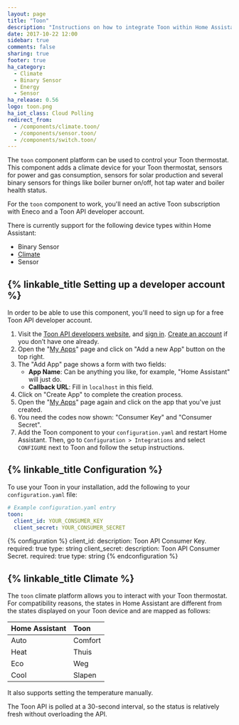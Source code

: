 ```yaml
---
layout: page
title: "Toon"
description: "Instructions on how to integrate Toon within Home Assistant."
date: 2017-10-22 12:00
sidebar: true
comments: false
sharing: true
footer: true
ha_category:
  - Climate
  - Binary Sensor
  - Energy
  - Sensor
ha_release: 0.56
logo: toon.png
ha_iot_class: Cloud Polling
redirect_from:
  - /components/climate.toon/
  - /components/sensor.toon/
  - /components/switch.toon/
---
```


The `toon` component platform can be used to control your Toon thermostat. This component adds a climate device for your Toon thermostat, sensors for power and gas consumption, sensors for solar production and several binary sensors for things like boiler burner on/off, hot tap water and boiler health status.

For the `toon` component to work, you'll need an active Toon subscription with Eneco and a Toon API developer account.

There is currently support for the following device types within Home Assistant:

- Binary Sensor
- [Climate](#climate)
- Sensor

## {% linkable_title Setting up a developer account %}

In order to be able to use this component, you'll need to sign up for a free Toon API developer account.

1. Visit the [Toon API developers website](https://developer.toon.eu/), and [sign in](https://developer.toon.eu/user/login). [Create an account](https://developer.toon.eu/user/register) if you don’t have one already.
2. Open the "[My Apps](https://developer.toon.eu/user/me/apps)" page and click on "Add a new App" button on the top right.
3. The "Add App" page shows a form with two fields:
   - **App Name**: Can be anything you like, for example, "Home Assistant" will just do.
   - **Callback URL**: Fill in `localhost` in this field.
4. Click on "Create App" to complete the creation process.
5. Open the "[My Apps](https://developer.toon.eu/user/me/apps)" page again and click on the app that you've just created.
6. You need the codes now shown: "Consumer Key" and "Consumer Secret".
7. Add the Toon component to your `configuration.yaml` and restart Home Assistant. Then, go to `Configuration > Integrations` and select `CONFIGURE` next to Toon and follow the setup instructions.

## {% linkable_title Configuration %}

To use your Toon in your installation, add the following to your `configuration.yaml` file:

```yaml
# Example configuration.yaml entry
toon:
  client_id: YOUR_CONSUMER_KEY
  client_secret: YOUR_CONSUMER_SECRET
```

{% configuration %}
client_id:
  description: Toon API Consumer Key.
  required: true
  type: string
client_secret:
  description: Toon API Consumer Secret.
  required: true
  type: string
{% endconfiguration %}

## {% linkable_title Climate %}

The `toon` climate platform allows you to interact with your Toon thermostat. For compatibility reasons, the states in Home Assistant are different from the states displayed on your Toon device and are mapped as follows:

| Home Assistant | Toon    |
|:---------------|:--------|
| Auto           | Comfort |
| Heat           | Thuis   |
| Eco            | Weg     |
| Cool           | Slapen  |

It also supports setting the temperature manually.

The Toon API is polled at a 30-second interval, so the status is relatively fresh without overloading the API.
